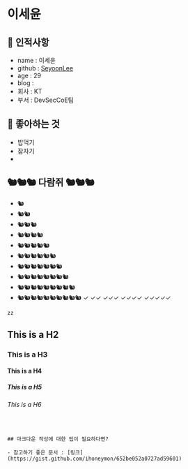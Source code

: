 # 이세윤

## 🥸 인적사항

- name : 이세윤
- github : [SeyoonLee](https://github.com/)
- age : 29
- blog : 
- 회사 : KT
- 부서 : DevSecCoE팀

## 🥕 좋아하는 것

- 밥먹기
- 잠자기
-    

## 🐿🐿🐿 다람쥐 🐿🐿🐿
- 🐿
- 🐿🐿
- 🐿🐿🐿
- 🐿🐿🐿🐿
- 🐿🐿🐿🐿🐿
- 🐿🐿🐿🐿🐿🐿
- 🐿🐿🐿🐿🐿🐿🐿
- 🐿🐿🐿🐿🐿🐿🐿🐿
- 🐿🐿🐿🐿🐿🐿🐿🐿🐿
- 🐿🐿🐿🐿🐿🐿🐿🐿🐿🐿
✓
✓✓
✓✓✓
✓✓✓✓
✓✓✓✓✓
```md
zz
```
## This is a H2
### This is a H3
#### This is a H4
##### This is a H5
###### This is a H6


<!-- ![profile](https://avatars.githubusercontent.com/u/41275199?v=4)
> 이건 제 아이콘이에요.

Argo Workflows 오픈소스의 컨트리뷰터로 활동하고 있어요.

![ArgoWorkflows](https://img.shields.io/badge/Argo_Workflows-D9F8F9?style=for-the-badge&logo=Argo&logoColor=E5902D)

저는 특히 아래 언어들을 좋아하고 많이 사용해요.

![Python](https://img.shields.io/badge/python-3670A0?style=for-the-badge&logo=python&logoColor=ffdd54)
![JavaScript](https://img.shields.io/badge/JavaScript-323330?style=for-the-badge&logo=javascript&logoColor=F7DF1E)
![TypeScript](https://img.shields.io/badge/TypeScript-007ACC?style=for-the-badge&logo=typescript&logoColor=white)
![Go](https://img.shields.io/badge/go-%2300ADD8.svg?style=for-the-badge&logo=go&logoColor=white)
![ShellScript](https://img.shields.io/badge/Shell_Script-6E6B6A?style=for-the-badge&logo=gnu-bash&logoColor=white)

```python
import you

you.today('happy!') -->
```


## 마크다운 작성에 대한 팁이 필요하다면?

- 참고하기 좋은 문서 : [링크](https://gist.github.com/ihoneymon/652be052a0727ad59601)
